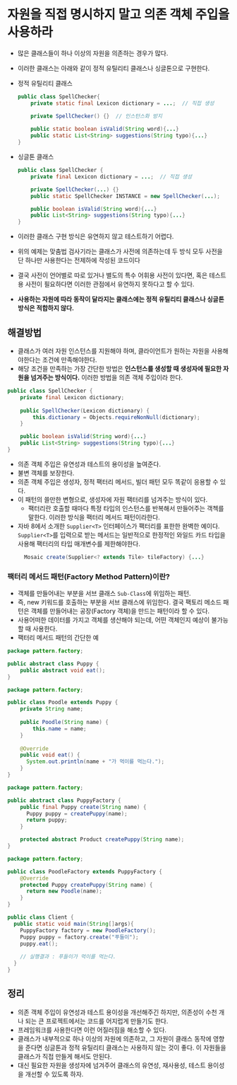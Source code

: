 # 자원을 직접 명시하지 말고 의존 객체 주입을 사용하라

* 많은 클래스들이 하나 이상의 자원을 의존하는 경우가 많다.
* 이러한 클래스는 아래와 같이 정적 유틸리티 클래스나 싱글톤으로 구현한다.
* 정적 유틸리티 클래스
    ```java
    public class SpellChecker{
        private static final Lexicon dictionary = ...;  // 직접 생성
  
        private SpellChecker() {}  // 인스턴스화 방지
        
        public static boolean isValid(String word){...}
        public static List<String> suggestions(String typo){...}
    }
    ```
  
* 싱글톤 클래스
    ```java
    public class SpellChecker {
        private final Lexicon dictionary = ...;  // 직접 생성
  
        private SpellChecker(...) {}
        public static SpellChecker INSTANCE = new SpellChecker(...);
  
        public boolean isValid(String word){...}
        public List<String> suggestions(String typo){...}
    }
    ```
  
* 이러한 클래스 구현 방식은 유연하지 않고 테스트하기 어렵다.
* 위의 예제는 맞춤법 검사기라는 클래스가 사전에 의존하는데 두 방식 모두 사전을 단 하나만 사용한다는 전제하에 작성된 코드이다
* 결국 사전이 언어별로 따로 있거나 별도의 특수 어휘용 사전이 있다면, 혹은 테스트용 사전이 필요하다면 이러한 관점에서 유연하지
  못하다고 할 수 있다.
* **사용하는 자원에 따라 동작이 달라지는 클래스에는 정적 유틸리티 클래스나 싱글톤 방식은 적합하지 않다.**

## 해결방법

* 클래스가 여러 자원 인스턴스를 지원해야 하며, 클라이언트가 원하는 자원을 사용해야한다는 조건에 만족해야한다.
* 해당 조건을 만족하는 가장 간단한 방법은 **인스턴스를 생성할 때 생성자에 필요한 자원을 넘겨주는 방식이다.**
  이러한 방법을 의존 객체 주입이라 한다.

```java
public class SpellChecker {
    private final Lexicon dictionary;
    
    public SpellChecker(Lexicon dictionary) {
        this.dictionary = Objects.requireNonNull(dictionary);
    }

    public boolean isValid(String word){...}
    public List<String> suggestions(String typo){...}
}
```

* 의존 객체 주입은 유연성과 테스트의 용이성을 높여준다.
* 불변 객체를 보장한다.
* 의존 객체 주입은 생성자, 정적 팩터리 메서드, 빌더 패턴 모두 똑같이 응용할 수 있다.
* 이 패턴의 쓸만한 변형으로, 생성자에 자원 팩터리를 넘겨주는 방식이 있다.
  * 팩터리란 호출할 때마다 특정 타입의 인스턴스를 반복해서 만들어주는 객첵를 말한다. 이러한 방식을 팩터리 메서드 패턴이라한다.
* 자바 8에서 소개한 ```Supplier<T>``` 인터페이스가 팩터리를 표한한 완벽한 예이다. ```Supplier<T>```를 입력으로 받는 메서드는
  일반적으로 한정적인 와일드 카드 타입을 사용해 팩터리의 타입 매개변수를 제한해야한다. 
  ```java
    Mosaic create(Supplier<? extends Tile> tileFactory) {...}
  ```

### 팩터리 메서드 패턴(Factory Method Pattern)이란?

* 객체를 만들어내는 부분을 서브 클래스 ```Sub-Class```에 위임하는 패턴.
* 즉, new 키워드를 호출하는 부분을 서브 클래스에 위임한다. 
  결국 팩토리 메소드 패턴은 객체를 만들어내는 공장(Factory 객체)을 만드는 패턴이라 할 수 있다.
* 사용어떠한 데이터를 가지고 객체를 생산해야 되는데, 어떤 객체인지 예상이 불가능할 때 사용한다.
* 팩터리 메서드 패턴의 간단한 예

```java
package pattern.factory;

public abstract class Puppy {
	public abstract void eat();
}
```
```java
package pattern.factory;

public class Poodle extends Puppy {
    private String name;
    
    public Poodle(String name) {
        this.name = name;
    }
    
    @Override
    public void eat() {
      System.out.println(name + "가 먹이를 먹는다.");
    }
}
```
```java
package pattern.factory;

public abstract class PuppyFactory {
    public final Puppy create(String name) {
      Puppy puppy = createPuppy(name);
      return puppy;
    }

    protected abstract Product createPuppy(String name);
}
```
````java
package pattern.factory;

public class PoodleFactory extends PuppyFactory {
    @Override
    protected Puppy createPuppy(String name) {
      return new Poodle(name);
    }
}
````
````java
public class Client {
  public static void main(String[]args){
    PuppyFactory factory = new PoodleFactory();
    Puppy puppy = factory.create("푸들이");
    puppy.eat();  
    
    // 실행결과 : 푸들이가 먹이를 먹는다.
  }
}
````

## 정리

* 의존 객체 주입이 유연성과 테스트 용이성을 개선해주긴 하지만, 의존성이 수천 개나 되는 큰 프로젝트에서는 코드를 어지럽게 만들기도
  한다.
* 프레임워크를 사용한다면 이런 어질러짐을 해소할 수 있다.
* 클래스가 내부적으로 하나 이상의 자원에 의존하고, 그 자원이 클래스 동작에 영향을 준다면 싱글톤과 정적 유틸리티 클래스는 
  사용하지 않는 것이 좋다. 이 자원들을 클래스가 직접 만들게 해서도 안된다.
* 대신 필요한 자원을 생성자에 넘겨주어 클래스의 유연성, 재사용성, 테스트 용이성을 개선할 수 있도록 하자.